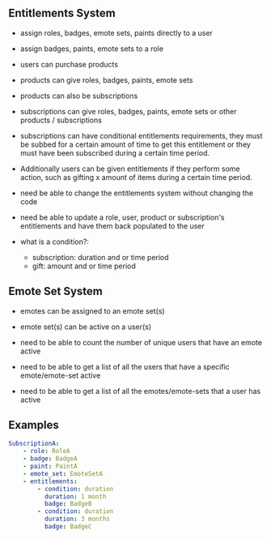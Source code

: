 ## Entitlements System

- assign roles, badges, emote sets, paints directly to a user
- assign badges, paints, emote sets to a role
- users can purchase products
- products can give roles, badges, paints, emote sets
- products can also be subscriptions
- subscriptions can give roles, badges, paints, emote sets or other products / subscriptions
- subscriptions can have conditional entitlements requirements, they must be subbed for a certain amount of time to get this entitlement or they must have been subscribed during a certain time period.
- Additionally users can be given entitlements if they perform some action, such as gifting x amount of items during a certain time period.


- need be able to change the entitlements system without changing the code
- need be able to update a role, user, product or subscription's entitlements and have them back populated to the user


- what is a condition?:
    - subscription:
        duration and or time period
    - gift:
        amount and or time period

## Emote Set System

- emotes can be assigned to an emote set(s)
- emote set(s) can be active on a user(s)

- need to be able to count the number of unique users that have an emote active
- need to be able to get a list of all the users that have a specific emote/emote-set active
- need to be able to get a list of all the emotes/emote-sets that a user has active

## Examples

```yaml
SubscriptionA:
    - role: RoleA
    - badge: BadgeA
    - paint: PaintA
    - emote_set: EmoteSetA
    - entitlements:
        - condition: duration
          duration: 1 month
          badge: BadgeB
        - condition: duration
          duration: 3 months
          badge: BadgeC
```